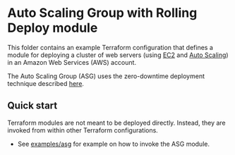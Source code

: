 # Auto Scaling Group with Rolling Deploy module

This folder contains an example Terraform configuration that defines a module for deploying a cluster of web servers (using [EC2](https://aws.amazon.com/ec2/) and [Auto 
Scaling](https://aws.amazon.com/autoscaling/)) in an Amazon Web Services (AWS) account.

The Auto Scaling Group (ASG) uses the zero-downtime deployment technique described [here](https://groups.google.com/g/terraform-tool/c/7Gdhv1OAc80/m/iNQ93riiLwAJ?pli=1). 

## Quick start

Terraform modules are not meant to be deployed directly. Instead, they are invoked from within other Terraform configurations. 
* See [examples/asg](../../../examples/asg) for example on how to invoke the ASG module.